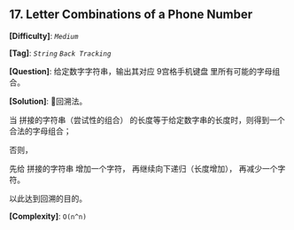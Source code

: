 ## 17. Letter Combinations of a Phone Number

__[Difficulty]__: _`Medium`_

__[Tag]__: _`String`_ _`Back Tracking`_

__[Question]__: 给定数字字符串，输出其对应 9宫格手机键盘 里所有可能的字母组合。

__[Solution]__: 回溯法。

当 拼接的字符串（尝试性的组合） 的长度等于给定数字串的长度时，则得到一个合法的字母组合；

否则，

先给 拼接的字符串 增加一个字符，
再继续向下递归（长度增加），
再减少一个字符。

以此达到回溯的目的。

__[Complexity]__: `O(n^n)`
